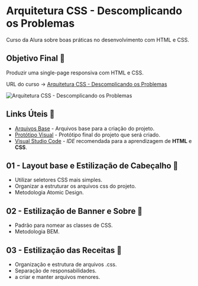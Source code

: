 # Arquitetura CSS - Descomplicando os Problemas

Curso da Alura sobre boas práticas no desenvolvimento com HTML e CSS.

## Objetivo Final &#x1F3AF;

Produzir uma single-page responsiva com HTML e CSS.

URL do curso -> [Arquitetura CSS - Descomplicando os Problemas](https://cursos.alura.com.br/course/arquitetura-css)

![Arquitetura CSS - Descomplicando os Problemas](https://www.alura.com.br/assets/api/share/curso-arquitetura-css.png)

## Links Úteis &#x1F517;
* [Arquivos Base](https://github.com/alura-cursos/arquitetura-css/archive/assets.zip) - Arquivos base para a criação do projeto.
* [Protótipo Visual](https://www.figma.com/file/0gMF5BPgplPYqQA6Om1T1sk9/alura-bootstrap?node-id=0%3A1) - Protótipo final do projeto que será criado.
* [Visual Studio Code](https://code.visualstudio.com/Download) - *IDE* recomendada para a aprendizagem de **HTML** e **CSS**.

## 01 - Layout base e Estilização de Cabeçalho &#x1F516;
* Utilizar seletores CSS mais simples.
* Organizar a estruturar os arquivos css do projeto.
* Metodologia Atomic Design.

## 02 - Estilização de Banner e Sobre &#x1F516;
* Padrão para nomear as classes de CSS.
* Metodologia BEM.

## 03 - Estilização das Receitas &#x1F516;
* Organização e estrutura de arquivos .css.
* Separação de responsabilidades.
* a criar e manter arquivos menores.